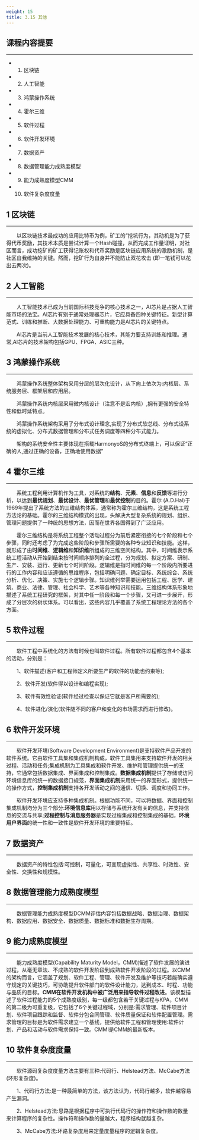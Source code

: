 ```yaml
---
weight: 15
title: 3.15 其他
---
```


## 课程内容提要

---

- 1. 区块链
- 2. 人工智能
- 3. 鸿蒙操作系统
- 4. 霍尔三维
- 5. 软件过程
- 6. 软件开发环境
- 7. 数据资产
- 8. 数据管理能力成熟度模型
- 9. 能力成熟度模型CMM
- 10. 软件复杂度度量

## 1 区块链

---

&emsp;&emsp;以区块链技术最成功的应用比特币为例，矿工的“挖坑行为，其动机是为了获得代币奖励，其技术本质是尝试计算一个Hash碰撞，从而完成工作量证明，对社区而言，成功挖矿的矿工获得记账权和代币奖励是区块链应用系统的激励机制，是社区自我维持的关键。然而，挖矿行为自身并不能防止双花攻击 (即一笔钱可以花出去两次)。

## 2 人工智能

---

&emsp;&emsp;人工智能技术已成为当前国际科技竞争的核心技术之一，AI芯片是占据人工智能市场的法宝。AI芯片有别于通常处理器芯片，它应具备四种关键特征。新型计算范式、训练和推断、大数据处理能力、可重构能力是AI芯片的关键特点。

&emsp;&emsp;AI芯片是当前人工智能技术发展的核心技术，其能力要支持训练和推理。通常,Al芯片的技术架构包括GPU、FPGA、ASIC三种。

## 3 鸿蒙操作系统

---

&emsp;&emsp;鸿蒙操作系统整体架构采用分层的层次化设计，从下向上依次为:内核层、系统服务层、框架层和应用层。

&emsp;&emsp;鸿蒙操作系统内核层采用微内核设计（注意不是宏内核）,拥有更强的安全特性和低时延特点。

&emsp;&emsp;鸿蒙操作系统架构采用了分布式设计理念,实现了分布式软总线、分布式设系统的虚拟化、分布式数据管理和分布式任务调度等四种分布式能力。

&emsp;&emsp;架构的系统安全性主要体现在搭载HarmonyoS的分布式终端上，可以保证“正确的人,通过正确的设备，正确地使用数据”

## 4 霍尔三维

---

&emsp;&emsp;系统工程利用计算机作为工具，对系统的**结构**、**元素**、**信息**和**反馈**等进行分析，以达到**最优规划**、**最优设计**、**最优管理**和**最优控制**的目的。霍尔 (A.D.Hal)于1969年提出了系统方法的三维结构体系，通常称为霍尔三维结构，这是系统工程方法论的基础。霍尔的三维结构模式的出现，头解决大型复杂系统的规划、组织、管理问题提供了一种统的思想方法，因而在世界各国得到了广泛应用。

&emsp;&emsp;霍尔三维结构是将系统工程整个活动过程分为前后紧密衔接的七个阶段和七个步骤，同时还考虑了为完成这些阶段和步骤所需要的各种专业知识和技能。这样，就形成了由**时间维**、**逻辑维**和**知识维**所组成的三维空间结构。其中，时间维表示系统工程活动从开始到结束按时间顺序排列的全过程，分为规划、拟定方案、研制、生产、安装、运行、更新七个时间阶段。逻辑维是指时间维的每一个阶段内所要进行的工作内容和应该遵循的思维程序，包括明确问题、确定目标、系统综合、系统分析、优化、决策、实施七个逻辑步骤。知识维列举需要运用包括工程、医学、建筑、商业、法律、管理、社会科学、艺术等各种知识和技能。三维结构体系形象地描述了系统工程研究的框架，对其中任一阶段和每一个步骤，又可进一步展开，形成了分层次的树状体系。可以看出，这些内容几乎覆盖了系统工程理论方法的各个方面。

## 5 软件过程

---

&emsp;&emsp;软件工程中系统化的方法有时候也叫软件过程。所有软件过程都包含4个基本的活动，分别是：

&emsp;&emsp;1、软件描述(客户和工程师定义所要生产的软件的功能也约束等);

&emsp;&emsp;2、软件开发(软件得以设计和编程实现);

&emsp;&emsp;3、软件有效性验证(软件经过检查以保证它就是客户所需要的);

&emsp;&emsp;4、软件进化/演化(软件随不同的客户和变化的市场需求而进行修改)。

## 6 软件开发环境

---

&emsp;&emsp;软件开发环境(Software Development Environment)是支持软件产品开发的软件系统。它由软件工具集和集成机制构成，软件工具集用来支持软件开发的相关过程、活动和任务;集成机制为工具集成和软件开发、维护和管理提供统一的支持，它通常包括数据集成、界面集成和控制集成。**数据集成机制**提供了存储或访问环境信息库的统一的数据接口规范，**界面集成机制**采用统一的界面形式，提供统一的操作方式，**控制集成机制**支持各开发活动之间的通信、切换、调度和协同工作。

&emsp;&emsp;软件开发环境应支持多种集成机制。根据功能不同，可以将数据、界面和控制集成机制均分为三个部分:**环境信息库**用以存储与系统开发有关的信息，并支持信息的交流与共享;**过程控制与消息服务器**是实现过程集成和控制集成的基础，**环境用户界面**的统一性和一致性是软件开发环境的重要特征。

## 7 数据资产

---

&emsp;&emsp;数据资产的特性包括:可控制，可量化，可变现虚拟性、共享性、时效性、安全性、交换性和规模性。

## 8 数据管理能力成熟度模型

---

&emsp;&emsp;数据管理能力成熟度模型DCMM评估内容包括数据战略、数据治理、数据架构、数据应用、数据安全、数据质量、数据标准和数据生存周期。

## 9 能力成熟度模型

---

&emsp;&emsp;能力成熟度模型(Capability Maturity Model，CMM)描述了软件发展的演进过程，从毫无章法、不成熟的软件开发阶段到成熟软件开发阶段的过程。以CMM的架构而言，它涵盖了规划、软件工程、管理、软件开发及维护等技巧若能确实遵守规定的关键技巧，可协助提升软件部门的软件设计能力，达到成本、时程、功能与品质的目标。**CMM在软件开发机构中被广泛用来指导软件过程改进**。该模型描述了软件过程能力的5个成熟度级别，每一级都包含若干关键过程与KPA，CMM的第二级为可重复级，它包括了6个关键过程域，分别是:需求管理、软件项目计划、软件项目跟踪和监督、软件分包合同管理、软件质量保证和软件配置管理。需求管理的目标是为软件需求建立一个基线，提供给软件工程和管理使用:软件计划、产品和活动与软件需求保持一致。CMMI是CMM的最新版本。

## 10 软件复杂度度量

---

&emsp;&emsp;软件源码复杂度度量方法主要有三种:代码行、Helstead方法、McCabe方法(环形复杂度)。

&emsp;&emsp;1、代码行方法:是一种最简单的方法，该方法认为，代码行越多，软件越容易产生漏洞。

&emsp;&emsp;2、Helstead方法:思路是根据程序中可执行代码行的操作符和操作数的数量来计算程序的复杂性。操作符和操作数的量越大，程序结构就越复杂。

&emsp;&emsp;3、McCabe方法:环路复杂度用来定量度量程序的逻辑复杂度。
